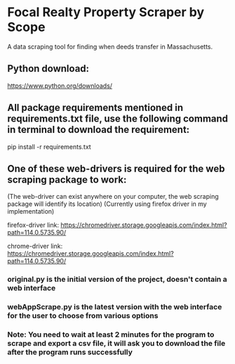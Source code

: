 # Focal Realty Property Scraper by Scope
A data scraping tool for finding when deeds transfer in Massachusetts.

## Python download:
https://www.python.org/downloads/

## All package requirements mentioned in requirements.txt file, use the following command in terminal to download the requirement:
pip install -r requirements.txt

## One of these web-drivers is required for the web scraping package to work: 
(The web-driver can exist anywhere on your computer, the web scraping package will identify its location)
(Currently using firefox driver in my implementation)

firefox-driver link:
https://chromedriver.storage.googleapis.com/index.html?path=114.0.5735.90/

chrome-driver link:
https://chromedriver.storage.googleapis.com/index.html?path=114.0.5735.90/

### original.py is the initial version of the project, doesn't contain a web interface
### webAppScrape.py is the latest version with the web interface for the user to choose from various options
### Note: You need to wait at least 2 minutes for the program to scrape and export a csv file, it will ask you to download the file after the program runs successfully

